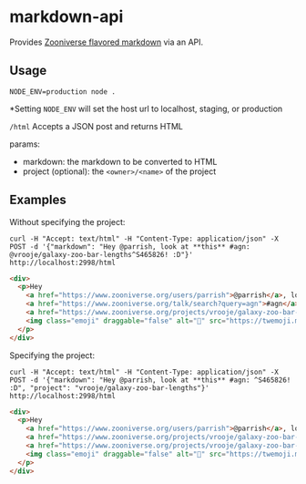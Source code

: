 # markdown-api

Provides [Zooniverse flavored markdown](https://github.com/zooniverse-ui/markdownz) via an API.

## Usage

`NODE_ENV=production node .`

*Setting `NODE_ENV` will set the host url to localhost, staging, or production

`/html` Accepts a JSON post and returns HTML

params:
- markdown: the markdown to be converted to HTML
- project (optional): the `<owner>/<name>` of the project

## Examples

Without specifying the project:
```
curl -H "Accept: text/html" -H "Content-Type: application/json" -X POST -d '{"markdown": "Hey @parrish, look at **this** #agn: @vrooje/galaxy-zoo-bar-lengths^S465826! :D"}' http://localhost:2998/html
```

```html
<div>
  <p>Hey
    <a href="https://www.zooniverse.org/users/parrish">@parrish</a>, look at <strong>this</strong>
    <a href="https://www.zooniverse.org/talk/search?query=agn">#agn</a>:
    <a href="https://www.zooniverse.org/projects/vrooje/galaxy-zoo-bar-lengths/talk/subjects/465826">vrooje/galaxy-zoo-bar-lengths - Subject 465826</a>!
    <img class="emoji" draggable="false" alt="" src="https://twemoji.maxcdn.com/36x36/1f604.png">
  </p>
</div>
```

Specifying the project:
```
curl -H "Accept: text/html" -H "Content-Type: application/json" -X POST -d '{"markdown": "Hey @parrish, look at **this** #agn: ^S465826! :D", "project": "vrooje/galaxy-zoo-bar-lengths"}' http://localhost:2998/html
```

```html
<div>
  <p>Hey
    <a href="https://www.zooniverse.org/users/parrish">@parrish</a>, look at <strong>this</strong>
    <a href="https://www.zooniverse.org/projects/vrooje/galaxy-zoo-bar-lengths/talk/search?query=agn">#agn</a>:
    <a href="https://www.zooniverse.org/projects/vrooje/galaxy-zoo-bar-lengths/subjects/465826">vrooje/galaxy-zoo-bar-lengths - Subject 465826</a>!
    <img class="emoji" draggable="false" alt="" src="https://twemoji.maxcdn.com/36x36/1f604.png">
  </p>
</div>
```
